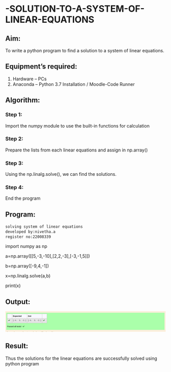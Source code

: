 # -SOLUTION-TO-A-SYSTEM-OF-LINEAR-EQUATIONS
## Aim:
To write a python program to find a solution to a system of linear equations.
## Equipment’s required:
1. 	Hardware – PCs
2. 	Anaconda – Python 3.7 Installation / Moodle-Code Runner
## Algorithm:
### Step 1: 
Import the numpy module to use the built-in functions for calculation
### Step 2: 
Prepare the lists from each linear equations and assign in np.array()
### Step 3: 
Using the np.linalg.solve(), we can find the solutions.
### Step 4: 
End the program
## Program:
```
solving system of linear equations
developed by:nivetha.a
register no:22008339
```
import numpy as np

a=np.array([[5,-3,-10],[2,2,-3],[-3,-1,5]])

b=np.array([-9,4,-1])

x=np.linalg.solve(a,b)

print(x)

## Output:
![solving system of linear equations](./%20images/solving%20system%20of%20linear%20equations.png)

## Result: 
Thus the solutions for the linear equations are successfully solved using python program

